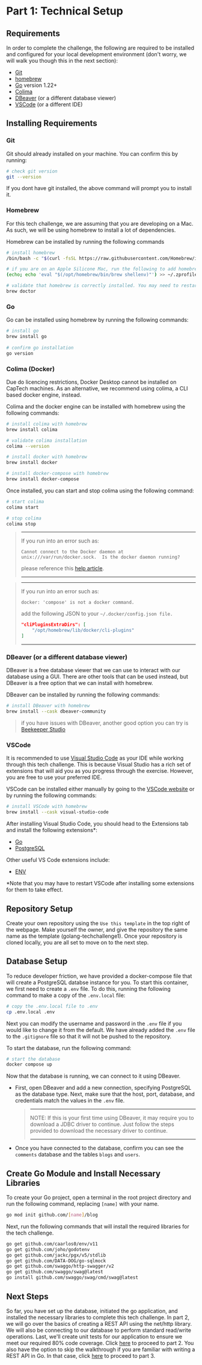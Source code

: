 # Part 1: Technical Setup

## Requirements

In order to complete the challenge, the following are required to be installed and configured for
your local development environment (don't worry, we will walk you though this in the next section):

- [Git](https://git-scm.com/downloads)
- [homebrew](https://docs.brew.sh/)
- [Go](https://go.dev/doc/install) version 1.22+
- [Colima](https://github.com/abiosoft/colima)
- [DBeaver](https://dbeaver.io/download/) (or a different database viewer)
- [VSCode](https://code.visualstudio.com/) (or a different IDE)

## Installing Requirements

### Git

Git should already installed on your machine. You can confirm this by running:

```bash
# check git version
git --version
```

If you dont have git installed, the above command will prompt you to install it.

### Homebrew

For this tech challenge, we are assuming that you are developing on a Mac. As such, we will be using
homebrew to install a lot of dependencies.

Homebrew can be installed by running the following commands

```bash
# install homebrew
/bin/bash -c "$(curl -fsSL https://raw.githubusercontent.com/Homebrew/install/HEAD/install.sh)"

# if you are on an Apple Silicone Mac, run the following to add homebrew to the PATH
(echo; echo 'eval "$(/opt/homebrew/bin/brew shellenv)"') >> ~/.zprofile eval "$(/opt/homebrew/bin/brew shellenv)"

# validate that homebrew is correctly installed. You may need to restart your terminal first
brew doctor
```

### Go

Go can be installed using homebrew by running the following commands:

```bash
# install go
brew install go
 
# confirm go installation
go version
```

### Colima (Docker)

Due do licencing restrictions, Docker Desktop cannot be installed on CapTech machines. As an
alternative, we recommend using colima, a CLI based docker engine, instead.

Colima and the docker engine can be installed with homebrew using the following commands:

```bash
# install colima with homebrew
brew install colima

# validate colima installation
colima --version

# install docker with homebrew
brew install docker

# install docker-compose with homebrew
brew install docker-compose
```

Once installed, you can start and stop colima using the following command:

```bash
# start colima
colima start

# stop colima
colima stop
```

> ---
>
>  If you run into an error such as:
>
>
> `Cannot connect to the Docker daemon at unix:///var/run/docker.sock. 
> Is the docker daemon running?`
>
> please reference this
> [help article](https://github.com/abiosoft/colima/blob/main/docs/FAQ.md#cannot-connect-to-the-docker-daemon-at-unixvarrundockersock-is-the-docker-daemon-running).
>
> ---

> ---
>
> If you run into an error such as:
>
> `docker: 'compose' is not a docker command.`
>
> add the following JSON to your `~/.docker/config.json file.`
> ```json
> "cliPluginsExtraDirs": [
>     "/opt/homebrew/lib/docker/cli-plugins"
> ]
> ```
>
> ---

### DBeaver (or a different database viewer)

DBeaver is a free database viewer that we can use to interact with our database using a GUI. There
are other tools that can be used instead, but DBeaver is a free option that we can install with
homebrew.

DBeaver can be installed by running the following commands:

```bash
# install DBeaver with homebrew
brew install --cask dbeaver-community
```

> if you have issues with DBeaver, another good option you can try is [Beekeeper Studio](https://www.beekeeperstudio.io/)

### VSCode

It is recommended to use [Visual Studio Code](https://code.visualstudio.com/) as your IDE while
working through this tech challenge. This is because Visual Studio has a rich set of extensions that
will aid you as you progress through the exercise. However, you are free to use your preferred IDE.

VSCode can be installed either manually by going to
the [VSCode website](https://code.visualstudio.com/) or by running the following commands:

```bash
# install VSCode with homebrew
brew install --cask visual-studio-code
```

After installing Visual Studio Code, you should head to the Extensions tab and install the following
extensions\*:

- [Go](https://marketplace.visualstudio.com/items?itemName=golang.Go)
- [PostgreSQL](https://marketplace.visualstudio.com/items?itemName=ms-ossdata.vscode-postgresql)

Other useful VS Code extensions include:

- [ENV](https://marketplace.visualstudio.com/items?itemName=IronGeek.vscode-env)

\*Note that you may have to restart VSCode after installing some extensions for them to take effect.

## Repository Setup

Create your own repository using the `Use this template` in the top right of the webpage. Make
yourself the owner, and give the repository the same name as the template (golang-techchallenge1).
Once your repository is cloned locally, you are all set to move on to the next step.

## Database Setup

To reduce developer friction, we have provided a docker-compose file that will create a PostgreSQL
databse instance for you. To start this container, we first need to create a `.env` file. To do
this, running the following command to make a copy of the `.env.local` file:

```bash
# copy the .env.local file to .env
cp .env.local .env
```

Next you can modify the username and password in the `.env` file if you would like to change it from
the default. We have already added the `.env` file to the `.gitignore` file so that it will not be
pushed to the repository.

To start the database, run the following command:

```bash
# start the database
docker compose up
```

Now that the database is running, we can connect to it using DBeaver.

- First, open DBeaver and add a new connection, specifying PostgreSQL as the database type. Next,
  make sure that the host, port, database, and credentials match the values in the `.env` file.

  > ---
  >
  > NOTE: If this is your first time using DBeaver, it may require you to download a JDBC driver to
  > continue. Just follow the steps provided to download the necessary driver to continue.
  >
  > ---

- Once you have connected to the database, confirm you can see the `comments` database and the
  tables
  `blogs` and `users`.

## Create Go Module and Install Necessary Libraries

To create your Go project, open a terminal in the root project directory and run the following
command, replacing `[name]` with your name.

```bash
go mod init github.com/[name]/blog
```

Next, run the following commands that will install the required libraries for the tech challenge.

```bash
go get github.com/caarlos0/env/v11
go get github.com/joho/godotenv
go get github.com/jackc/pgx/v5/stdlib
go get github.com/DATA-DOG/go-sqlmock
go get github.com/swaggo/http-swagger/v2
go get github.com/swaggo/swag@latest
go install github.com/swaggo/swag/cmd/swag@latest
```

## Next Steps

So far, you have set up the database, initiated the go application, and installed the necessary
libraries to complete this tech challenge. In part 2, we will go over the basics of creating a REST
API using the net/http library. We will also be connecting to our database to perform standard
read/write operations. Last, we'll create unit tests for our application to ensure we meet our
required 80% code coverage. Click [here](./2-REST-API-Walkthrough.md) to proceed to part 2. You also
have the option to skip the walkthrough if you are familiar with writing a REST API in Go. In that
case, click [here](./3-Challenge-Assignment.md) to proceed to part 3.
